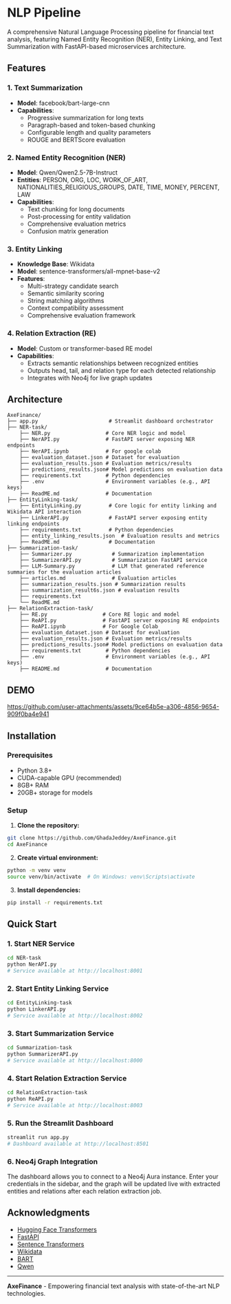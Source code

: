 # NLP Pipeline

A comprehensive Natural Language Processing pipeline for financial text analysis, featuring Named Entity Recognition (NER), Entity Linking, and Text Summarization with FastAPI-based microservices architecture.

## Features

### 1. Text Summarization
- **Model**: facebook/bart-large-cnn
- **Capabilities**:
  - Progressive summarization for long texts
  - Paragraph-based and token-based chunking
  - Configurable length and quality parameters
  - ROUGE and BERTScore evaluation

### 2. Named Entity Recognition (NER)
- **Model**: Qwen/Qwen2.5-7B-Instruct
- **Entities**: PERSON, ORG, LOC, WORK_OF_ART, NATIONALITIES_RELIGIOUS_GROUPS, DATE, TIME, MONEY, PERCENT, LAW
- **Capabilities**: 
  - Text chunking for long documents
  - Post-processing for entity validation
  - Comprehensive evaluation metrics
  - Confusion matrix generation

### 3. Entity Linking
- **Knowledge Base**: Wikidata
- **Model**: sentence-transformers/all-mpnet-base-v2
- **Features**:
  - Multi-strategy candidate search
  - Semantic similarity scoring
  - String matching algorithms
  - Context compatibility assessment
  - Comprehensive evaluation framework

### 4. Relation Extraction (RE)
- **Model**: Custom or transformer-based RE model
- **Capabilities**:
  - Extracts semantic relationships between recognized entities
  - Outputs head, tail, and relation type for each detected relationship
  - Integrates with Neo4j for live graph updates

## Architecture

```
AxeFinance/
├── app.py                       # Streamlit dashboard orchestrator
├── NER-task/
    ├── NER.py                  # Core NER logic and model
    ├── NerAPI.py               # FastAPI server exposing NER endpoints
    ├── NerAPI.ipynb            # For google colab 
    ├── evaluation_dataset.json # Dataset for evaluation
    ├── evaluation_results.json # Evaluation metrics/results
    ├── predictions_results.json# Model predictions on evaluation data
    ├── requirements.txt        # Python dependencies
    ├── .env                    # Environment variables (e.g., API keys)
    ├── ReadME.md               # Documentation 
├── EntityLinking-task/
    ├── EntityLinking.py         # Core logic for entity linking and Wikidata API interaction
    ├── LinkerAPI.py             # FastAPI server exposing entity linking endpoints
    ├── requirements.txt         # Python dependencies
    ├── entity_linking_results.json  # Evaluation results and metrics
    ├── ReadME.md                # Documentation
├── Summarization-task/
    ├── Summarizer.py             # Summarization implementation
    ├── SummarizerAPI.py          # Summarization FastAPI service
    ├── LLM-Summary.py            # LLM that generated reference summaries for the evaluation articles
    ├── articles.md               # Evaluation articles
    ├── summarization_results.json # Summarization results
    ├── summarization_result6s.json # evaluation results 
    ├── requirements.txt 
    └── ReadME.md
├── RelationExtraction-task/
    ├── RE.py                  # Core RE logic and model
    ├── ReAPI.py               # FastAPI server exposing RE endpoints
    ├── ReAPI.ipynb            # For Google Colab
    ├── evaluation_dataset.json # Dataset for evaluation
    ├── evaluation_results.json # Evaluation metrics/results
    ├── predictions_results.json# Model predictions on evaluation data
    ├── requirements.txt        # Python dependencies
    ├── .env                    # Environment variables (e.g., API keys)
    ├── README.md               # Documentation 
```

## DEMO 
https://github.com/user-attachments/assets/9ce64b5e-a306-4856-9654-909f0ba4e941

## Installation

### Prerequisites
- Python 3.8+
- CUDA-capable GPU (recommended)
- 8GB+ RAM
- 20GB+ storage for models

### Setup

1. **Clone the repository:**
```bash
git clone https://github.com/GhadaJeddey/AxeFinance.git
cd AxeFinance
```

2. **Create virtual environment:**
```bash
python -m venv venv
source venv/bin/activate  # On Windows: venv\Scripts\activate
```

3. **Install dependencies:**
```bash
pip install -r requirements.txt
```

## Quick Start

### 1. Start NER Service
```bash
cd NER-task
python NerAPI.py
# Service available at http://localhost:8001
```

### 2. Start Entity Linking Service
```bash
cd EntityLinking-task
python LinkerAPI.py
# Service available at http://localhost:8002
```

### 3. Start Summarization Service
```bash
cd Summarization-task
python SummarizerAPI.py
# Service available at http://localhost:8000
```

### 4. Start Relation Extraction Service
```bash
cd RelationExtraction-task
python ReAPI.py
# Service available at http://localhost:8003
```

### 5. Run the Streamlit Dashboard
```bash
streamlit run app.py
# Dashboard available at http://localhost:8501
```
### 6. Neo4j Graph Integration
The dashboard allows you to connect to a Neo4j Aura instance. Enter your credentials in the sidebar, and the graph will be updated live with extracted entities and relations after each relation extraction job.


## Acknowledgments

- [Hugging Face Transformers](https://github.com/huggingface/transformers)
- [FastAPI](https://github.com/tiangolo/fastapi)
- [Sentence Transformers](https://github.com/UKPLab/sentence-transformers)
- [Wikidata](https://www.wikidata.org/)
- [BART](https://arxiv.org/abs/1910.13461)
- [Qwen](https://github.com/QwenLM/Qwen)

---

**AxeFinance** - Empowering financial text analysis with state-of-the-art NLP technologies.
